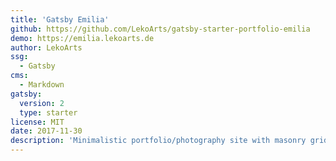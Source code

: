 ```yaml
---
title: 'Gatsby Emilia'
github: https://github.com/LekoArts/gatsby-starter-portfolio-emilia
demo: https://emilia.lekoarts.de
author: LekoArts
ssg:
  - Gatsby
cms:
  - Markdown
gatsby:
  version: 2
  type: starter
license: MIT
date: 2017-11-30
description: 'Minimalistic portfolio/photography site with masonry grid, page transitions and big images. Themeable with Theme UI. Includes Light/Dark mode.'
---
```

